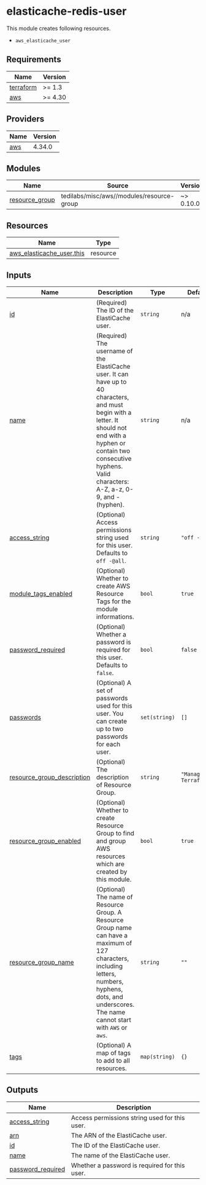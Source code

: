 # elasticache-redis-user

This module creates following resources.

- `aws_elasticache_user`

<!-- BEGINNING OF PRE-COMMIT-TERRAFORM DOCS HOOK -->
## Requirements

| Name | Version |
|------|---------|
| <a name="requirement_terraform"></a> [terraform](#requirement\_terraform) | >= 1.3 |
| <a name="requirement_aws"></a> [aws](#requirement\_aws) | >= 4.30 |

## Providers

| Name | Version |
|------|---------|
| <a name="provider_aws"></a> [aws](#provider\_aws) | 4.34.0 |

## Modules

| Name | Source | Version |
|------|--------|---------|
| <a name="module_resource_group"></a> [resource\_group](#module\_resource\_group) | tedilabs/misc/aws//modules/resource-group | ~> 0.10.0 |

## Resources

| Name | Type |
|------|------|
| [aws_elasticache_user.this](https://registry.terraform.io/providers/hashicorp/aws/latest/docs/resources/elasticache_user) | resource |

## Inputs

| Name | Description | Type | Default | Required |
|------|-------------|------|---------|:--------:|
| <a name="input_id"></a> [id](#input\_id) | (Required) The ID of the ElastiCache user. | `string` | n/a | yes |
| <a name="input_name"></a> [name](#input\_name) | (Required) The username of the ElastiCache user. It can have up to 40 characters, and must begin with a letter. It should not end with a hyphen or contain two consecutive hyphens. Valid characters: A-Z, a-z, 0-9, and - (hyphen). | `string` | n/a | yes |
| <a name="input_access_string"></a> [access\_string](#input\_access\_string) | (Optional) Access permissions string used for this user. Defaults to `off -@all`. | `string` | `"off -@all"` | no |
| <a name="input_module_tags_enabled"></a> [module\_tags\_enabled](#input\_module\_tags\_enabled) | (Optional) Whether to create AWS Resource Tags for the module informations. | `bool` | `true` | no |
| <a name="input_password_required"></a> [password\_required](#input\_password\_required) | (Optional) Whether a password is required for this user. Defaults to `false`. | `bool` | `false` | no |
| <a name="input_passwords"></a> [passwords](#input\_passwords) | (Optional) A set of passwords used for this user. You can create up to two passwords for each user. | `set(string)` | `[]` | no |
| <a name="input_resource_group_description"></a> [resource\_group\_description](#input\_resource\_group\_description) | (Optional) The description of Resource Group. | `string` | `"Managed by Terraform."` | no |
| <a name="input_resource_group_enabled"></a> [resource\_group\_enabled](#input\_resource\_group\_enabled) | (Optional) Whether to create Resource Group to find and group AWS resources which are created by this module. | `bool` | `true` | no |
| <a name="input_resource_group_name"></a> [resource\_group\_name](#input\_resource\_group\_name) | (Optional) The name of Resource Group. A Resource Group name can have a maximum of 127 characters, including letters, numbers, hyphens, dots, and underscores. The name cannot start with `AWS` or `aws`. | `string` | `""` | no |
| <a name="input_tags"></a> [tags](#input\_tags) | (Optional) A map of tags to add to all resources. | `map(string)` | `{}` | no |

## Outputs

| Name | Description |
|------|-------------|
| <a name="output_access_string"></a> [access\_string](#output\_access\_string) | Access permissions string used for this user. |
| <a name="output_arn"></a> [arn](#output\_arn) | The ARN of the ElastiCache user. |
| <a name="output_id"></a> [id](#output\_id) | The ID of the ElastiCache user. |
| <a name="output_name"></a> [name](#output\_name) | The name of the ElastiCache user. |
| <a name="output_password_required"></a> [password\_required](#output\_password\_required) | Whether a password is required for this user. |
<!-- END OF PRE-COMMIT-TERRAFORM DOCS HOOK -->
